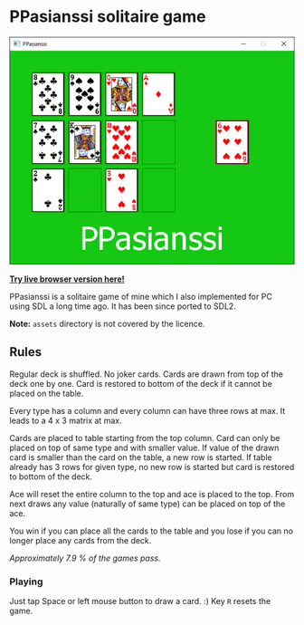 # PPasianssi solitaire game

![Cover](https://github.com/veikkos/ppasianssi/blob/master/cover.png)

[**Try live browser version here!**](https://veikkos.github.io/ppasianssi-live/)

PPasianssi is a solitaire game of mine which I also implemented for PC
using SDL a long time ago. It has been since ported to SDL2.

**Note:** `assets` directory is not covered by the licence.

## Rules

Regular deck is shuffled. No joker cards. Cards are drawn from top of
the deck one by one. Card is restored to bottom of the deck if it
cannot be placed on the table.

Every type has a column and every column can have three rows at
max. It leads to a 4 x 3 matrix at max.

Cards are placed to table starting from the top column. Card can only
be placed on top of same type and with smaller value. If value of the
drawn card is smaller than the card on the table, a new row is
started. If table already has 3 rows for given type, no new row is
started but card is restored to bottom of the deck.

Ace will reset the entire column to the top and ace is placed to the
top. From next draws any value (naturally of same type) can be placed
on top of the ace.

You win if you can place all the cards to the table and you lose if
you can no longer place any cards from the deck.

*Approximately 7.9 % of the games pass.*

### Playing

Just tap Space or left mouse button to draw a card. :) Key `R` resets
the game.
